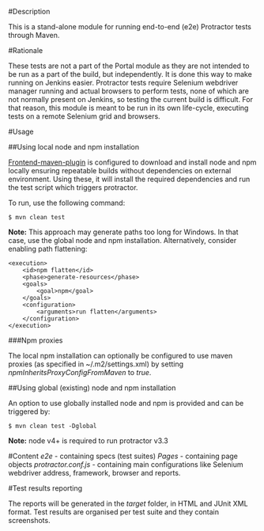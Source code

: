 #Description

This is a stand-alone module for running end-to-end (e2e) Protractor tests through Maven.

#Rationale

These tests are not a part of the Portal module as they are not intended to be run as a part of the build, but independently.
It is done this way to make running on Jenkins easier. Protractor tests require Selenium webdriver manager running
and actual browsers to perform tests, none of which are not normally present on Jenkins, so testing the current build is difficult.
For that reason, this module is meant to be run in its own life-cycle, executing tests on a remote Selenium grid and browsers.

#Usage

##Using local node and npm installation

[Frontend-maven-plugin](https://github.com/eirslett/frontend-maven-plugin) is configured to download and install node and npm locally
ensuring repeatable builds without dependencies on external environment. Using these, it will install the required dependencies and run
the test script which triggers protractor.

To run, use the following command:

	$ mvn clean test

**Note:** This approach may generate paths too long for Windows. In that case, use the global node and npm installation.
Alternatively, consider enabling path flattening:

    <execution>
        <id>npm flatten</id>
        <phase>generate-resources</phase>
        <goals>
            <goal>npm</goal>
        </goals>
        <configuration>
            <arguments>run flatten</arguments>
        </configuration>
    </execution>


###Npm proxies

The local npm installation can optionally be configured to use maven
proxies (as specified in ~/.m2/settings.xml) by setting _npmInheritsProxyConfigFromMaven_ to _true_. 


##Using global (existing) node and npm installation

An option to use globally installed node and npm is provided and can be triggered by:

    $ mvn clean test -Dglobal
    
**Note:** node v4+ is required to run protractor v3.3

#Content
 _e2e_ - containing specs (test suites)
 _Pages_ - containing page objects
 _protractor.conf.js_ - containing main configurations like Selenium webdriver address, framework, browser and reports.

#Test results reporting

The reports will be generated in the _target_ folder, in HTML and JUnit XML format. Test results are organised per test suite and they contain screenshots.